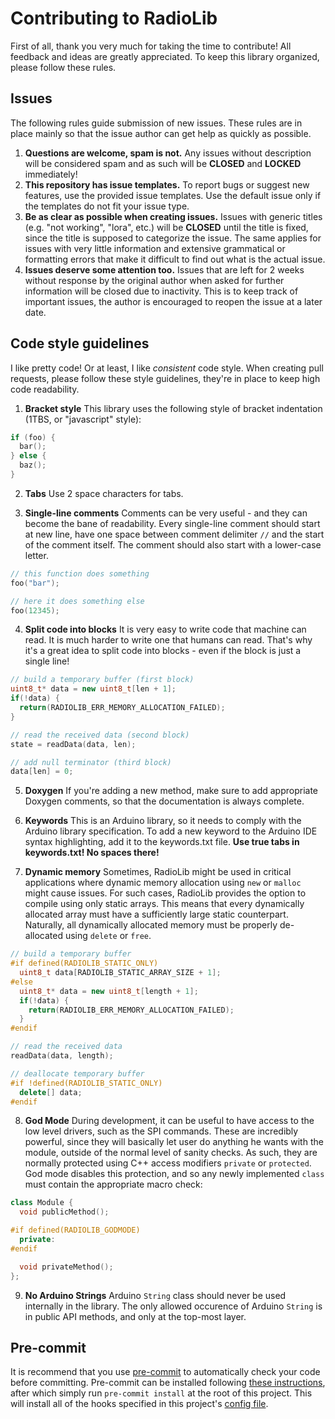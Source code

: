 # Contributing to RadioLib

First of all, thank you very much for taking the time to contribute! All feedback and ideas are greatly appreciated.
To keep this library organized, please follow these rules.

## Issues

The following rules guide submission of new issues. These rules are in place mainly so that the issue author can get help as quickly as possible.

1. **Questions are welcome, spam is not.**
Any issues without description will be considered spam and as such will be **CLOSED** and **LOCKED** immediately!
2. **This repository has issue templates.**
To report bugs or suggest new features, use the provided issue templates. Use the default issue only if the templates do not fit your issue type.
3. **Be as clear as possible when creating issues.**
Issues with generic titles (e.g. "not working", "lora", etc.) will be **CLOSED** until the title is fixed, since the title is supposed to categorize the issue. The same applies for issues with very little information and extensive grammatical or formatting errors that make it difficult to find out what is the actual issue.
4. **Issues deserve some attention too.**
Issues that are left for 2 weeks without response by the original author when asked for further information will be closed due to inactivity. This is to keep track of important issues, the author is encouraged to reopen the issue at a later date.

## Code style guidelines

I like pretty code! Or at least, I like *consistent* code style. When creating pull requests, please follow these style guidelines, they're in place to keep high code readability.

1. **Bracket style**
This library uses the following style of bracket indentation (1TBS, or "javascript" style):

```c++
if (foo) {
  bar();
} else {
  baz();
}
```

2. **Tabs**
Use 2 space characters for tabs.

3. **Single-line comments**
Comments can be very useful - and they can become the bane of readability. Every single-line comment should start at new line, have one space between comment delimiter `//` and the start of the comment itself. The comment should also start with a lower-case letter.

```c++
// this function does something
foo("bar");

// here it does something else
foo(12345);
```

4. **Split code into blocks**
It is very easy to write code that machine can read. It is much harder to write one that humans can read. That's why it's a great idea to split code into blocks - even if the block is just a single line!

```c++
// build a temporary buffer (first block)
uint8_t* data = new uint8_t[len + 1];
if(!data) {
  return(RADIOLIB_ERR_MEMORY_ALLOCATION_FAILED);
}

// read the received data (second block)
state = readData(data, len);

// add null terminator (third block)
data[len] = 0;
```

5. **Doxygen**
If you're adding a new method, make sure to add appropriate Doxygen comments, so that the documentation is always complete.

6. **Keywords**
This is an Arduino library, so it needs to comply with the Arduino library specification. To add a new keyword to the Arduino IDE syntax highlighting, add it to the keywords.txt file. **Use true tabs in keywords.txt! No spaces there!**

7. **Dynamic memory**
Sometimes, RadioLib might be used in critical applications where dynamic memory allocation using `new` or `malloc` might cause issues. For such cases, RadioLib provides the option to compile using only static arrays. This means that every dynamically allocated array must have a sufficiently large static counterpart. Naturally, all dynamically allocated memory must be properly de-allocated using `delete` or `free`.

```c++
// build a temporary buffer
#if defined(RADIOLIB_STATIC_ONLY)
  uint8_t data[RADIOLIB_STATIC_ARRAY_SIZE + 1];
#else
  uint8_t* data = new uint8_t[length + 1];
  if(!data) {
    return(RADIOLIB_ERR_MEMORY_ALLOCATION_FAILED);
  }
#endif

// read the received data
readData(data, length);

// deallocate temporary buffer
#if !defined(RADIOLIB_STATIC_ONLY)
  delete[] data;
#endif
```

8. **God Mode**
During development, it can be useful to have access to the low level drivers, such as the SPI commands. These are incredibly powerful, since they will basically let user do anything he wants with the module, outside of the normal level of sanity checks. As such, they are normally protected using C++ access modifiers `private` or `protected`. God mode disables this protection, and so any newly implemented `class` must contain the appropriate macro check:

```c++
class Module {
  void publicMethod();

#if defined(RADIOLIB_GODMODE)
  private:
#endif

  void privateMethod();
};
```

9. **No Arduino Strings**
Arduino `String` class should never be used internally in the library. The only allowed occurence of Arduino `String` is in public API methods, and only at the top-most layer.

## Pre-commit

It is recommend that you use [pre-commit](https://pre-commit.com/) to automatically check your code before committing. Pre-commit can be installed following [these instructions](https://pre-commit.com/#installation), after which simply run `pre-commit install` at the root of this project. This will install all of the hooks specified in this project's [config file](./.pre-commit-config.yaml).
